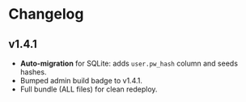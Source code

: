 # Changelog
## v1.4.1
- **Auto-migration** for SQLite: adds `user.pw_hash` column and seeds hashes.
- Bumped admin build badge to v1.4.1.
- Full bundle (ALL files) for clean redeploy.
